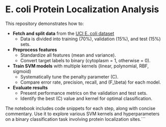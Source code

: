 # E. coli Protein Localization Analysis

This repository demonstrates how to:

- **Fetch and split data** from the [UCI E. coli dataset](https://archive.ics.uci.edu/dataset/39/ecoli)  
  - Data is divided into training (70%), validation (15%), and test (15%) sets.
- **Preprocess features**  
  - Standardize all features (mean and variance).
  - Convert target labels to binary (cytoplasm = 1, otherwise = 0).
- **Train SVM models** with multiple kernels (linear, polynomial, RBF, sigmoid)  
  - Systematically tune the penalty parameter \(C\).
  - Compare error rate, precision, recall, and \(F_\beta\) for each model.
- **Evaluate results**  
  - Present performance metrics on the validation and test sets.
  - Identify the best \(C\) value and kernel for optimal classification.

The notebook includes code snippets for each step, along with concise commentary. Use it to explore various SVM kernels and hyperparameters on a binary classification task involving protein localization sites.```
